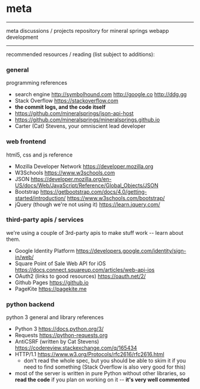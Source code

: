 # meta

---
meta discussions / projects repository for mineral springs webapp development

---

recommended resources / reading (list subject to additions):

### general
programming references
* search engine http://symbolhound.com http://google.co http://ddg.gg
* Stack Overflow https://stackoverflow.com
* **the commit logs, and the code itself**
 * https://github.com/mineralsprings/json-api-host
 * https://github.com/mineralsprings/mineralsprings.github.io
* Carter (Cat) Stevens, your omniscient lead developer

### web frontend
html5, css and js reference
* Mozilla Developer Network https://developer.mozilla.org
* W3Schools https://www.w3schools.com
* JSON https://developer.mozilla.org/en-US/docs/Web/JavaScript/Reference/Global_Objects/JSON
* Bootstrap https://getbootstrap.com/docs/4.0/getting-started/introduction/ https://www.w3schools.com/bootstrap/
* jQuery (though we're not using it) https://learn.jquery.com/

### third-party apis / services
we're using a couple of 3rd-party apis to make stuff work -- learn about them.
* Google Identity Platform https://developers.google.com/identity/sign-in/web/
* Square Point of Sale Web API for iOS https://docs.connect.squareup.com/articles/web-api-ios
* OAuth2 (links to good resources) https://oauth.net/2/
* Github Pages https://github.io
* PageKite https://pagekite.me

### python backend
python 3 general and library references
* Python 3 https://docs.python.org/3/
* Requests https://python-requests.org
* AntiCSRF (written by Cat Stevens) https://codereview.stackexchange.com/q/165434
* HTTP/1.1 https://www.w3.org/Protocols/rfc2616/rfc2616.html
    * don't read the whole spec, but you should be able to skim it if you need to find something (Stack Overflow is also very good for this)
* most of the server is written in pure Python without other libraries, so **read the code** if you plan on working on it -- **it's very well commented**
